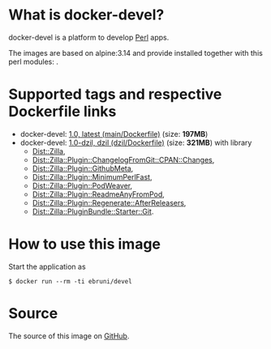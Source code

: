 
<!-- this file is generated via docker-builder, do not edit it directly -->

# What is docker-devel?

docker-devel is a platform to develop [Perl](https://www.perl.org) apps.

The images are based on alpine:3.14 and provide installed together with this perl modules:
.

# Supported tags and respective Dockerfile links

* docker-devel: [1.0, latest (main/Dockerfile)](https://github.com/EmilianoBruni/docker-devel/blob/master/main/Dockerfile) (size: **197MB**)
* docker-devel: [1.0-dzil, dzil (dzil/Dockerfile)](https://github.com/EmilianoBruni/docker-devel/blob/master/dzil/Dockerfile) (size: **321MB**)
with library
	* [Dist::Zilla](https://metacpan.org/pod/Dist::Zilla),
	* [Dist::Zilla::Plugin::ChangelogFromGit::CPAN::Changes](https://metacpan.org/pod/Dist::Zilla::Plugin::ChangelogFromGit::CPAN::Changes),
	* [Dist::Zilla::Plugin::GithubMeta](https://metacpan.org/pod/Dist::Zilla::Plugin::GithubMeta),
	* [Dist::Zilla::Plugin::MinimumPerlFast](https://metacpan.org/pod/Dist::Zilla::Plugin::MinimumPerlFast),
	* [Dist::Zilla::Plugin::PodWeaver](https://metacpan.org/pod/Dist::Zilla::Plugin::PodWeaver),
	* [Dist::Zilla::Plugin::ReadmeAnyFromPod](https://metacpan.org/pod/Dist::Zilla::Plugin::ReadmeAnyFromPod),
	* [Dist::Zilla::Plugin::Regenerate::AfterReleasers](https://metacpan.org/pod/Dist::Zilla::Plugin::Regenerate::AfterReleasers),
	* [Dist::Zilla::PluginBundle::Starter::Git](https://metacpan.org/pod/Dist::Zilla::PluginBundle::Starter::Git).

# How to use this image

Start the application as

    $ docker run --rm -ti ebruni/devel

# Source

The source of this image on [GitHub](https://github.com/EmilianoBruni/docker-devel).
